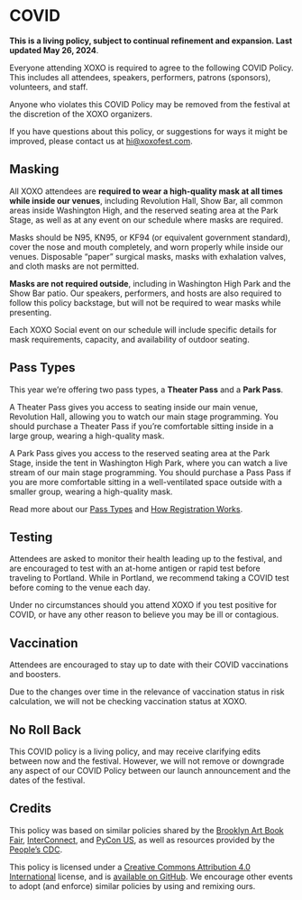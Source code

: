 # COVID

**This is a living policy, subject to continual refinement and expansion. Last updated May 26, 2024**.

Everyone attending XOXO is required to agree to the following COVID Policy. This includes all attendees, speakers, performers, patrons (sponsors), volunteers, and staff.

Anyone who violates this COVID Policy may be removed from the festival at the discretion of the XOXO organizers.

If you have questions about this policy, or suggestions for ways it might be improved, please contact us at [hi@xoxofest.com](mailto:hi@xoxofest.com).

## Masking

All XOXO attendees are **required to wear a high-quality mask at all times while inside our venues**, including Revolution Hall, Show Bar, all common areas inside Washington High, and the reserved seating area at the Park Stage, as well as at any event on our schedule where masks are required.

Masks should be N95, KN95, or KF94 (or equivalent government standard), cover the nose and mouth completely, and worn properly while inside our venues. Disposable “paper” surgical masks, masks with exhalation valves, and cloth masks are not permitted.

**Masks are not required outside**, including in Washington High Park and the Show Bar patio. Our speakers, performers, and hosts are also required to follow this policy backstage, but will not be required to wear masks while presenting.

Each XOXO Social event on our schedule will include specific details for mask requirements, capacity, and availability of outdoor seating.

## Pass Types

This year we’re offering two pass types, a **Theater Pass** and a **Park Pass**.

A Theater Pass gives you access to seating inside our main venue, Revolution Hall, allowing you to watch our main stage programming. You should purchase a Theater Pass if you’re comfortable sitting inside in a large group, wearing a high-quality mask.

A Park Pass gives you access to the reserved seating area at the Park Stage, inside the tent in Washington High Park, where you can watch a live stream of our main stage programming. You should purchase a Pass Pass if you are more comfortable sitting in a well-ventilated space outside with a smaller group, wearing a high-quality mask.

Read more about our [Pass Types](guide/passes/) and [How Registration Works](guide/registration/).

## Testing

Attendees are asked to monitor their health leading up to the festival, and are encouraged to test with an at-home antigen or rapid test before traveling to Portland. While in Portland, we recommend taking a COVID test before coming to the venue each day.

Under no circumstances should you attend XOXO if you test positive for COVID, or have any other reason to believe you may be ill or contagious.

## Vaccination

Attendees are encouraged to stay up to date with their COVID vaccinations and boosters.

Due to the changes over time in the relevance of vaccination status in risk calculation, we will not be checking vaccination status at XOXO.

## No Roll Back

This COVID policy is a living policy, and may receive clarifying edits between now and the festival. However, we will not remove or downgrade any aspect of our COVID Policy between our launch announcement and the dates of the festival.

## Credits

This policy was based on similar policies shared by the [Brooklyn Art Book Fair](https://fullymaskednotes.carrd.co/), [InterConnect](https://docs.google.com/document/d/1N_HKMc9n__WWw7_gFbq7gL2rwFcffE_vITUicLCmqxA/edit?usp=sharing), and [PyCon US](https://us.pycon.org/2024/about/health-safety-guidelines/), as well as resources provided by the [People’s CDC](https://peoplescdc.org/2022/11/17/safer-in-person-gatherings/).

This policy is licensed under a [Creative Commons Attribution 4.0 International](https://creativecommons.org/licenses/by/4.0/) license, and is [available on GitHub](https://github.com/xoxo/covid). We encourage other events to adopt (and enforce) similar policies by using and remixing ours.
